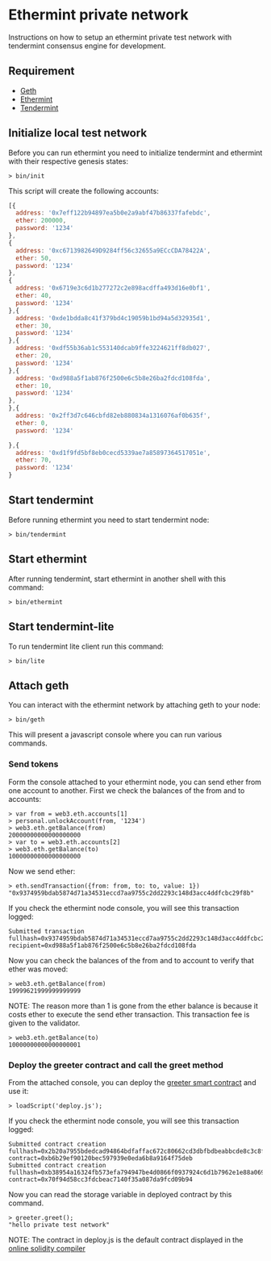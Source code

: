 # Ethermint private network
Instructions on how to setup an ethermint private test network with tendermint consensus engine for development.


## Requirement
* [Geth](https://github.com/ethereum/go-ethereum/wiki/geth)
* [Ethermint](https://github.com/tendermint/ethermint)
* [Tendermint](https://github.com/tendermint/tendermint)


## Initialize local test network
Before you can run ethermint you need to initialize tendermint and ethermint with their respective genesis states:
``` 
> bin/init
``` 

This script will create the following accounts:

``` javascript
[{
  address: '0x7eff122b94897ea5b0e2a9abf47b86337fafebdc',
  ether: 200000,
  password: '1234'
},
{
  address: '0xc6713982649D9284ff56c32655a9ECcCDA78422A',
  ether: 50,
  password: '1234'
},
{
  address: '0x6719e3c6d1b277272c2e898acdffa493d16e0bf1',
  ether: 40,
  password: '1234'
},{
  address: '0xde1bdda8c41f379bd4c19059b1bd94a5d32935d1',
  ether: 30,
  password: '1234'
},{
  address: '0xdf55b36ab1c553140dcab9ffe3224621ff8db027',
  ether: 20,
  password: '1234'
},{
  address: '0xd988a5f1ab876f2500e6c5b8e26ba2fdcd108fda',
  ether: 10,
  password: '1234'
},
},{
  address: '0x2ff3d7c646cbfd82eb880834a1316076af0b635f',
  ether: 0,
  password: '1234'

},{
  address: '0xd1f9fd5bf8eb0cecd5339ae7a85897364517051e',
  ether: 70,
  password: '1234'
}
```


## Start tendermint
Before running ethermint you need to start tendermint node:
``` 
> bin/tendermint
``` 

## Start ethermint
After running tendermint, start ethermint in another shell with this command:
``` 
> bin/ethermint
``` 

## Start tendermint-lite
To run tendermint lite client run this command:
``` 
> bin/lite
``` 

## Attach geth
You can interact with the ethermint network by attaching geth to your node:
``` 
> bin/geth
``` 

This will present a javascript console where you can run various commands.

### Send tokens
Form the console attached to your ethermint node, you can send ether from one
 account to another.  First we check the balances of the from and to accounts:

```
> var from = web3.eth.accounts[1]
> personal.unlockAccount(from, '1234')
> web3.eth.getBalance(from)
20000000000000000000
> var to = web3.eth.accounts[2]
> web3.eth.getBalance(to)
10000000000000000000
```

Now we send ether:
```
> eth.sendTransaction({from: from, to: to, value: 1})
"0x9374959bdab5874d71a34531eccd7aa9755c2dd2293c148d3acc4ddfcbc29f8b"
```

If you check the ethermint node console, you will see this transaction logged:
```
Submitted transaction fullhash=0x9374959bdab5874d71a34531eccd7aa9755c2dd2293c148d3acc4ddfcbc29f8b recipient=0xd988a5f1ab876f2500e6c5b8e26ba2fdcd108fda
```

Now you can check the balances of the from and to account to verify that
ether was moved:

```
> web3.eth.getBalance(from)
19999621999999999999
```

NOTE: The reason more than 1 is gone from the ether balance is because it costs
ether to execute the send ether transaction.  This transaction fee is given to
the validator.

```
> web3.eth.getBalance(to)
10000000000000000001
```

### Deploy the greeter contract and call the greet method
From the attached console, you can deploy the
[greeter smart contract](https://www.ethereum.org/greeter) and
use it:
```
> loadScript('deploy.js');
```

If you check the ethermint node console, you will see this transaction logged:
```
Submitted contract creation fullhash=0x2b20a7955bdedcad94864bdfaffac672c80662cd3dbfbdbeabbcde8c3c8fd291 contract=0xb6b29ef90120bec597939e0eda6b8a9164f75deb
Submitted contract creation fullhash=0xb38954a16324fb573efa794947be4d0866f0937924c6d1b7962e1e88a069b4bc contract=0x70f94d58cc3fdcbeac7140f35a087da9fcd09b94

```

Now you can read the storage variable in deployed contract by this command. 
```
> greeter.greet();
"hello private test network"
```

NOTE: The contract in deploy.js is the default contract displayed in the
[online solidity compiler](https://ethereum.github.io/browser-solidity)
